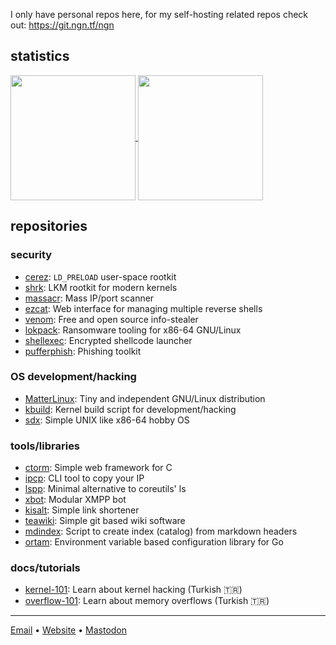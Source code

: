 I only have personal repos here, for my self-hosting related repos check out:
https://git.ngn.tf/ngn

## statistics

<a href="https://github.com/ngn13">
  <img height=200 align="center" src="https://github-readme-stats.vercel.app/api?username=ngn13&count_private=true&show_icons=true&theme=dark" />
</a>
<a href="https://github.com/ngn13">
  <img height=200 align="center" src="https://github-readme-stats.vercel.app/api/top-langs/?username=ngn13&hide=css,html,Dockerfile,Makefile&theme=dark&layout=compact&langs_count=8&card_width=320" />
</a>

## repositories

### security

- [cerez](https://github.com/ngn13/cerez): `LD_PRELOAD` user-space rootkit
- [shrk](https://github.com/ngn13/shrk): LKM rootkit for modern kernels
- [massacr](https://github.com/ngn13/massacr): Mass IP/port scanner
- [ezcat](https://github.com/ngn13/ezcat): Web interface for managing multiple
  reverse shells
- [venom](https://github.com/ngn13/venom): Free and open source info-stealer
- [lokpack](https://github.com/ngn13/lokpack): Ransomware tooling for x86-64
  GNU/Linux
- [shellexec](https://github.com/ngn13/shellexec): Encrypted shellcode launcher
- [pufferphish](https://github.com/ngn13/pufferphish): Phishing toolkit

### OS development/hacking

- [MatterLinux](https://matterlinux.xyz): Tiny and independent GNU/Linux
  distribution
- [kbuild](https://github.com/ngn13/kbuild): Kernel build script for
  development/hacking
- [sdx](https://github.com/ngn13/sdx): Simple UNIX like x86-64 hobby OS

### tools/libraries

- [ctorm](https://github.com/ngn13/ctorm): Simple web framework for C
- [ipcp](https://github.com/ngn13/ipcp): CLI tool to copy your IP
- [lspp](https://github.com/ngn13/lspp): Minimal alternative to coreutils' ls
- [xbot](https://github.com/ngn13/xbot): Modular XMPP bot
- [kisalt](https://github.com/ngn13/kisalt): Simple link shortener
- [teawiki](https://github.com/ngn13/teawiki): Simple git based wiki software
- [mdindex](https://github.com/ngn13/mdindex): Script to create index (catalog)
  from markdown headers
- [ortam](https://github.com/ngn13/ortam): Environment variable based
  configuration library for Go

### docs/tutorials

- [kernel-101](https://github.com/ngn13/kernel-101): Learn about kernel hacking
  (Turkish 🇹🇷)
- [overflow-101](https://github.com/ngn13/overflow-101): Learn about memory
  overflows (Turkish 🇹🇷)

---

[Email](mailto:ngn@ngn.tf) • [Website](https://ngn.tf) •
[Mastodon](https://defcon.social/@ngn)
